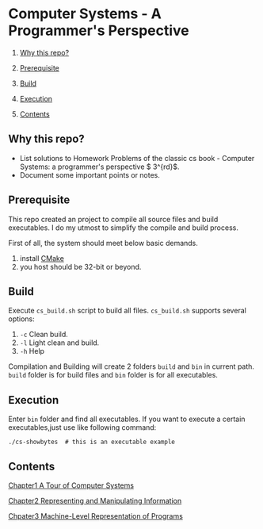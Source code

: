 # Computer Systems - A Programmer's Perspective
1. [Why this repo?](#Why-this-repo)
   
2. [Prerequisite](#Prerequisite)
   
3. [Build](#Build)
   
4. [Execution](#Execution)
   
5. [Contents](#Contents)


## Why this repo?
- List solutions to Homework Problems of the classic cs book - Computer Systems: a programmer's perspective $ 3^{rd}$.
- Document some important points or notes.

## Prerequisite
This repo created an project to compile all source files and build executables.
I do my utmost to simplify the compile and build process.

First of all, the system should meet below basic demands.
1. install [CMake](https://cmake.org/)
2. you host should be 32-bit or beyond.

## Build
Execute `cs_build.sh` script to build all files.
`cs_build.sh` supports several options:
1. `-c`  Clean build.
2. `-l`  Light clean and build.
3. `-h`  Help

Compilation and Building will create 2 folders `build` and `bin` in current path.
`build` folder is for build files and `bin` folder is for all executables.

## Execution
Enter `bin` folder and find all executables. If you want to execute a certain executables,just use like following command:
```shell
./cs-showbytes  # this is an executable example
```

## Contents
[Chapter1 A Tour of Computer Systems](./ch1/)

[Chapter2 Representing and Manipulating Information](./ch2/)

[Chpater3 Machine-Level Representation of Programs](./ch3/)


